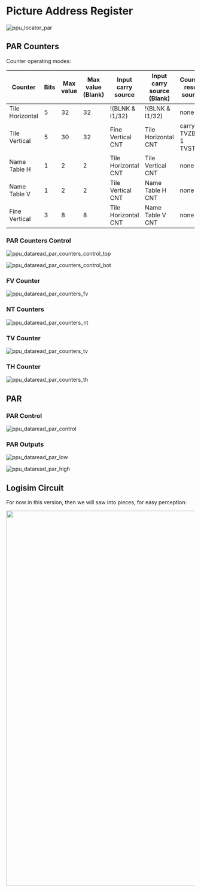 # Picture Address Register

![ppu_locator_par](/BreakingNESWiki/imgstore/ppu/ppu_locator_par.jpg)

## PAR Counters

Counter operating modes:

|Counter|Bits|Max value|Max value (Blank)|Input carry source|Input carry source (Blank)|Counter reset source|Carry output|Carry output (Blank)|
|---|---|---|---|---|---|---|---|---|
|Tile Horizontal|5	|32	|32	|!(BLNK & I1/32)		|!(BLNK & I1/32)		|none					|yes	|yes|
|Tile Vertical	|5	|30	|32	|Fine Vertical CNT		|Tile Horizontal CNT	|carry TVZB + 1 TVSTEP	|yes	|yes|
|Name Table H	|1	|2	|2	|Tile Horizontal CNT	|Tile Vertical CNT		|none					|no		|yes|
|Name Table V	|1	|2	|2	|Tile Vertical CNT		|Name Table H  CNT		|none					|no		|yes|
|Fine Vertical	|3	|8	|8	|Tile Horizontal CNT	|Name Table V  CNT		|none					|yes	|no|

### PAR Counters Control

![ppu_dataread_par_counters_control_top](/BreakingNESWiki/imgstore/ppu/ppu_par_counters_control_top.jpg)

![ppu_dataread_par_counters_control_bot](/BreakingNESWiki/imgstore/ppu/ppu_par_counters_control_bot.jpg)

### FV Counter

![ppu_dataread_par_counters_fv](/BreakingNESWiki/imgstore/ppu/ppu_par_counters_fv.jpg)

### NT Counters

![ppu_dataread_par_counters_nt](/BreakingNESWiki/imgstore/ppu/ppu_par_counters_nt.jpg)

### TV Counter

![ppu_dataread_par_counters_tv](/BreakingNESWiki/imgstore/ppu/ppu_par_counters_tv.jpg)

### TH Counter

![ppu_dataread_par_counters_th](/BreakingNESWiki/imgstore/ppu/ppu_par_counters_th.jpg)

## PAR

### PAR Control

![ppu_dataread_par_control](/BreakingNESWiki/imgstore/ppu/ppu_par_control.jpg)

### PAR Outputs

![ppu_dataread_par_low](/BreakingNESWiki/imgstore/ppu/ppu_par_low.jpg)

![ppu_dataread_par_high](/BreakingNESWiki/imgstore/ppu/ppu_par_high.jpg)

## Logisim Circuit

For now in this version, then we will saw into pieces, for easy perception:

<img src="/BreakingNESWiki/imgstore/ppu_logisim_pargen.jpg" width="1000px">
